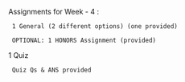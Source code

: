 Assignments for Week - 4 :
 
     1 General (2 different options) (one provided)
 
     OPTIONAL: 1 HONORS Assignment (provided)

1 Quiz

     Quiz Qs & ANS provided
